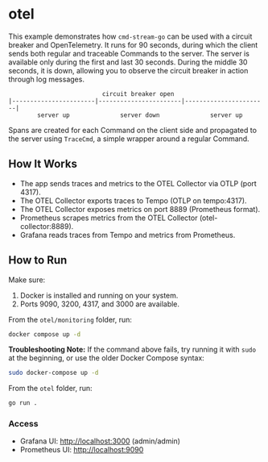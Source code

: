 # otel

This example demonstrates how `cmd-stream-go` can be used with a circuit breaker
and OpenTelemetry. It runs for 90 seconds, during which the client sends both
regular and traceable Commands to the server. The server is available only
during the first and last 30 seconds. During the middle 30 seconds, it is down,
allowing you to observe the circuit breaker in action through log messages.

```
                          circuit breaker open
|-----------------------|-----------------------|-----------------------|
        server up              server down              server up 

```

Spans are created for each Command on the client side and propagated to the
server using `TraceCmd`, a simple wrapper around a regular Command.

## How It Works

- The app sends traces and metrics to the OTEL Collector via OTLP (port 4317).
- The OTEL Collector exports traces to Tempo (OTLP on tempo:4317).
- The OTEL Collector exposes metrics on port 8889 (Prometheus format).
- Prometheus scrapes metrics from the OTEL Collector (otel-collector:8889).
- Grafana reads traces from Tempo and metrics from Prometheus.

## How to Run

Make sure:

1. Docker is installed and running on your system.
2. Ports 9090, 3200, 4317, and 3000 are available.

From the `otel/monitoring` folder, run:

```bash
docker compose up -d
```

**Troubleshooting Note:** If the command above fails, try running it with
`sudo` at the beginning, or use the older Docker Compose syntax:

```bash
sudo docker-compose up -d
```

From the `otel` folder, run:

```bash
go run .
```

### Access

- Grafana UI: <http://localhost:3000> (admin/admin)
- Prometheus UI: <http://localhost:9090>
